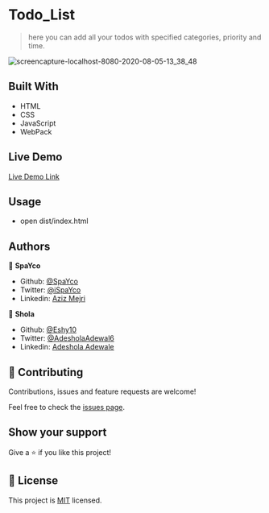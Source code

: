 # Todo_List

> here you can add all your todos with specified categories, priority and time.

![screencapture-localhost-8080-2020-08-05-13_38_48](https://user-images.githubusercontent.com/52670459/89413831-5ea53780-d721-11ea-8f0a-7bcb410a1825.png)


## Built With

- HTML
- CSS
- JavaScript
- WebPack

## Live Demo

[Live Demo Link]( https://elated-leakey-cd29e5.netlify.app)


## Usage

 - open dist/index.html

## Authors

👤 **SpaYco**

- Github: [@SpaYco](https://github.com/SpaYco)
- Twitter: [@iSpaYco](https://twitter.com/iSpaYco)
- Linkedin: [Aziz Mejri](https://www.linkedin.com/in/spayco/)

👤 **Shola**

- Github: [@Eshy10](https://github.com/Eshy10)
- Twitter: [@AdesholaAdewal6](https://twitter.com/AdesholaAdewal6)
- Linkedin: [Adeshola Adewale ](https://www.linkedin.com/in/adewale-adeshola/)

## 🤝 Contributing

Contributions, issues and feature requests are welcome!

Feel free to check the [issues page](issues/).

## Show your support

Give a ⭐️ if you like this project!

## 📝 License

This project is [MIT](lic.url) licensed.

